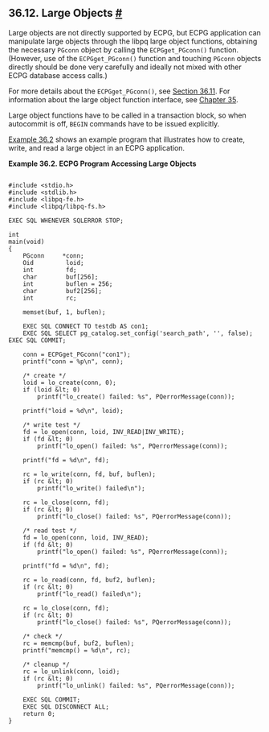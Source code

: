 ## 36.12. Large Objects [#](#ECPG-LO)

Large objects are not directly supported by ECPG, but ECPG application can manipulate large objects through the libpq large object functions, obtaining the necessary `PGconn` object by calling the `ECPGget_PGconn()` function. (However, use of the `ECPGget_PGconn()` function and touching `PGconn` objects directly should be done very carefully and ideally not mixed with other ECPG database access calls.)

For more details about the `ECPGget_PGconn()`, see [Section 36.11](ecpg-library.html "36.11. Library Functions"). For information about the large object function interface, see [Chapter 35](largeobjects.html "Chapter 35. Large Objects").

Large object functions have to be called in a transaction block, so when autocommit is off, `BEGIN` commands have to be issued explicitly.

[Example 36.2](ecpg-lo.html#ECPG-LO-EXAMPLE "Example 36.2. ECPG Program Accessing Large Objects") shows an example program that illustrates how to create, write, and read a large object in an ECPG application.

**Example 36.2. ECPG Program Accessing Large Objects**

```

#include <stdio.h>
#include <stdlib.h>
#include <libpq-fe.h>
#include <libpq/libpq-fs.h>

EXEC SQL WHENEVER SQLERROR STOP;

int
main(void)
{
    PGconn     *conn;
    Oid         loid;
    int         fd;
    char        buf[256];
    int         buflen = 256;
    char        buf2[256];
    int         rc;

    memset(buf, 1, buflen);

    EXEC SQL CONNECT TO testdb AS con1;
    EXEC SQL SELECT pg_catalog.set_config('search_path', '', false); EXEC SQL COMMIT;

    conn = ECPGget_PGconn("con1");
    printf("conn = %p\n", conn);

    /* create */
    loid = lo_create(conn, 0);
    if (loid &lt; 0)
        printf("lo_create() failed: %s", PQerrorMessage(conn));

    printf("loid = %d\n", loid);

    /* write test */
    fd = lo_open(conn, loid, INV_READ|INV_WRITE);
    if (fd &lt; 0)
        printf("lo_open() failed: %s", PQerrorMessage(conn));

    printf("fd = %d\n", fd);

    rc = lo_write(conn, fd, buf, buflen);
    if (rc &lt; 0)
        printf("lo_write() failed\n");

    rc = lo_close(conn, fd);
    if (rc &lt; 0)
        printf("lo_close() failed: %s", PQerrorMessage(conn));

    /* read test */
    fd = lo_open(conn, loid, INV_READ);
    if (fd &lt; 0)
        printf("lo_open() failed: %s", PQerrorMessage(conn));

    printf("fd = %d\n", fd);

    rc = lo_read(conn, fd, buf2, buflen);
    if (rc &lt; 0)
        printf("lo_read() failed\n");

    rc = lo_close(conn, fd);
    if (rc &lt; 0)
        printf("lo_close() failed: %s", PQerrorMessage(conn));

    /* check */
    rc = memcmp(buf, buf2, buflen);
    printf("memcmp() = %d\n", rc);

    /* cleanup */
    rc = lo_unlink(conn, loid);
    if (rc &lt; 0)
        printf("lo_unlink() failed: %s", PQerrorMessage(conn));

    EXEC SQL COMMIT;
    EXEC SQL DISCONNECT ALL;
    return 0;
}
```
